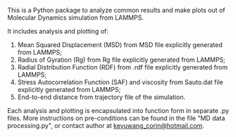 This is a Python package to analyze common results and make plots out of Molecular Dynamics simulation from LAMMPS.

It includes analysis and plotting of:
  1. Mean Squared Displacement (MSD) from MSD file explicitly generated from LAMMPS;
  2. Radius of Gyration (Rg) from Rg file explicitly generated from LAMMPS;
  3. Radial Distribution Function (RDF) from .rdf file explicitly generated from LAMMPS;
  4. Stress Autocorrelation Function (SAF) and viscosity from Sauto.dat file explicitly generated from LAMMPS;
  5. End-to-end distance from trajectory file of the simulation.

Each analysis and plotting is encapsulated into function form in separate .py files.
More instructions on pre-conditions can be found in the file "MD data processing.py", or contact author at keyuwang_corin@hotmail.com.
